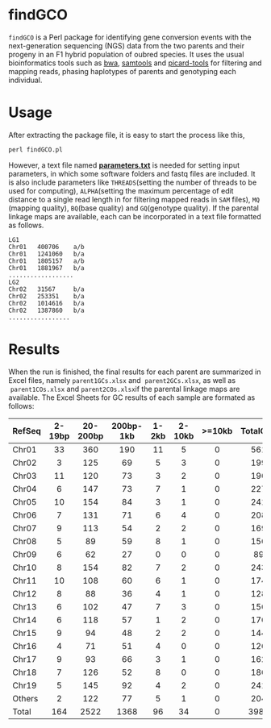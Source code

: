 # findGCO 
`findGCO` is a Perl package for identifying gene conversion events with the next-generation sequencing (NGS) data from the two parents and their progeny in an F1 hybrid population of oubred species. It uses the usual bioinformatics tools such as [bwa](http://bio-bwa.sourceforge.net), [samtools](http://samtools.sourceforge.net) and [picard-tools](http://broadinstitute.github.io/picard) for filtering and mapping reads, phasing haplotypes of parents and genotyping each individual.
# Usage 
After extracting the package file, it is easy to start the process like this, <br>
 ```Perl
 perl findGCO.pl
 ```
However, a text file named [**parameters.txt**](https://github.com/tongchf/findGCO/blob/master/parameters.txt) is needed for setting input parameters, in which some software folders and fastq files are included. It is also include parameters like `THREADS`(setting the number of threads to be used for computing), `ALPHA`(setting the maximum percentage of edit distance to a single read length in for filtering mapped reads in `SAM` files), `MQ` (mapping quality), `BQ`(base quality) and `GQ`(genotype quality). If the parental linkage maps are available, each can be incorporated in a text file formatted as follows. <br> 

    LG1  
    Chr01	400706	  a/b  
    Chr01	1241060	  b/a  
    Chr01	1805157	  a/b  
    Chr01	1881967	  b/a  
    ..................  
    LG2  
    Chr02	31567	  b/a  
    Chr02	253351	  b/a  
    Chr02	1014616	  b/a  
    Chr02	1387860	  b/a  
    .................  

# Results
When the run is finished, the final results for each parent are summarized in Excel files, namely `parent1GCs.xlsx` and  `parent2GCs.xlsx`, as well as  `parent1COs.xlsx` and `parent2COs.xlsx`if the parental linkage maps are available. The Excel Sheets for GC results of each sample are formated as follows:

|RefSeq	|2-19bp	|20-200bp	|200bp-1kb	|1-2kb	|2-10kb	|>=10kb	|TotalGCs	|GClength|
|--------|:------:|:------:|:------:|:------:|:------:|:------:|:------:| --------------- |
|Chr01	|33	|360	|190	|11	|5	|0	|561	|222.3716578  |
|Chr02	|3	|125	|69	|5	|3	|0	|199	|235.2361809  |
|Chr03	|11	|120	|73	|3	|2	|0	|196	|233.3622449  |
|Chr04	|6	|147	|73	|7	|1	|0	|227	|216.8964758  |
|Chr05	|10	|154	|84	|3	|1	|0	|241	|207.4356846  |
|Chr06	|7	|131	|71	|6	|4	|0	|208	|240.4879808  |
|Chr07	|9	|113	|54	|2	|2	|0	|169	|218.795858  |
|Chr08	|5	|89	|59	|8	|1	|0	|156	|299.7179487  |
|Chr09	|6	|62	|27	|0	|0	|0	|89	|182.0561798  |
|Chr10	|8	|154	|82	|7	|2	|0	|243	|231.1646091  |
|Chr11	|10	|108	|60	|6	|1	|0	|174	|255.9224138  |
|Chr12	|8	|88	|36	|4	|1	|0	|128	|221.0039063  |
|Chr13	|6	|102	|47	|7	|3	|0	|156	|247.3910256  |
|Chr14	|6	|118	|57	|1	|2	|0	|176	|197.28125  |
|Chr15	|9	|94	|48	|2	|2	|0	|144	|212.9548611  |
|Chr16	|4	|71	|51	|4	|0	|0	|126	|247.0833333  |
|Chr17	|9	|93	|66	|3	|1	|0	|162	|242.8302469  |
|Chr18	|7	|126	|52	|8	|0	|0	|186	|230.155914  |
|Chr19	|5	|145	|92	|4	|2	|0	|241	|226.8506224  |
|Others	|2	|122	|77	|5	|1	|0	|204	|240.4362745  |
|Total	|164	|2522	|1368	|96	|34	|0	|3986	|229.9192173  |
